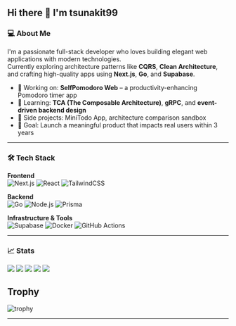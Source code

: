 ## Hi there 👋 I'm tsunakit99

### 💻 About Me
I'm a passionate full-stack developer who loves building elegant web applications with modern technologies.  
Currently exploring architecture patterns like **CQRS**, **Clean Architecture**, and crafting high-quality apps using **Next.js**, **Go**, and **Supabase**.

- 🔭 Working on: **SelfPomodoro Web** – a productivity-enhancing Pomodoro timer app
- 🌱 Learning: **TCA (The Composable Architecture)**, **gRPC**, and **event-driven backend design**
- 🚀 Side projects: MiniTodo App, architecture comparison sandbox
- 🎯 Goal: Launch a meaningful product that impacts real users within 3 years

---

### 🛠 Tech Stack
**Frontend**  
![Next.js](https://img.shields.io/badge/Next.js-000?style=flat&logo=nextdotjs&logoColor=white)
![React](https://img.shields.io/badge/React-20232A?style=flat&logo=react&logoColor=61DAFB)
![TailwindCSS](https://img.shields.io/badge/TailwindCSS-06B6D4?style=flat&logo=tailwindcss&logoColor=white)

**Backend**  
![Go](https://img.shields.io/badge/Go-00ADD8?style=flat&logo=go&logoColor=white)
![Node.js](https://img.shields.io/badge/Node.js-339933?style=flat&logo=nodedotjs&logoColor=white)
![Prisma](https://img.shields.io/badge/Prisma-2D3748?style=flat&logo=prisma&logoColor=white)

**Infrastructure & Tools**  
![Supabase](https://img.shields.io/badge/Supabase-3ECF8E?style=flat&logo=supabase&logoColor=white)
![Docker](https://img.shields.io/badge/Docker-2496ED?style=flat&logo=docker&logoColor=white)
![GitHub Actions](https://img.shields.io/badge/GitHub_Actions-2088FF?style=flat&logo=githubactions&logoColor=white)

---

### 📈 Stats
![](http://github-profile-summary-cards.vercel.app/api/cards/profile-details?username=tsunakit99&theme=gruvbox)
![](http://github-profile-summary-cards.vercel.app/api/cards/repos-per-language?username=tsunakit99&theme=gruvbox)
![](http://github-profile-summary-cards.vercel.app/api/cards/most-commit-language?username=tsunakit99&theme=gruvbox)
![](http://github-profile-summary-cards.vercel.app/api/cards/stats?username=tsunakit99&theme=gruvbox)
![](http://github-profile-summary-cards.vercel.app/api/cards/productive-time?username=tsunakit99&theme=gruvbox&utcOffset=9)

## Trophy
![trophy](https://github-profile-trophy.vercel.app/?username=tsunakit99&theme=gruvbox)


---

